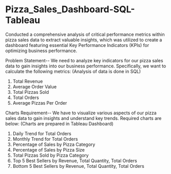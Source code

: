 # Pizza_Sales_Dashboard-SQL-Tableau
Conducted a comprehensive analysis of critical performance metrics within pizza sales data to extract valuable insights, which was utilized to create a dashboard featuring essential Key Performance Indicators (KPIs) for optimizing business performance.

Problem Statement-- We need to analyze key indicators for our pizza sales data to gain insights into our business performance. Specifically, we want to calculate the following metrics: (Analysis of data is done in SQL)
1) Total Revenue
2) Average Order Value
3) Total Pizzas Sold
4) Total Orders
5) Average Pizzas Per Order

Charts Requirement-- We have to visualize various aspects of our pizza sales data to gain insights and understand key trends. Required charts are below: (Charts are prepared in Tableau Dashboard)
1) Daily Trend for Total Orders
2) Monthly Trend for Total Orders
3) Percentage of Sales by Pizza Category
4) Percentage of Sales by Pizza Size
5) Total Pizzas Sold by Pizza Category
6) Top 5 Best Sellers by Revenue, Total Quantity, Total Orders
7) Bottom 5 Best Sellers by Revenue, Total Quantity, Total Orders 
